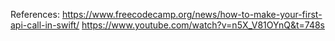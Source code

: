 References:
https://www.freecodecamp.org/news/how-to-make-your-first-api-call-in-swift/
https://www.youtube.com/watch?v=n5X_V81OYnQ&t=748s
